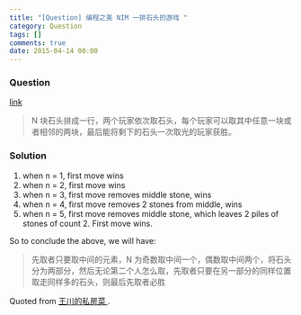 ```yaml
---
title: "[Question] 编程之美 NIM 一排石头的游戏 "
category: Question
tags: []
comments: true
date: 2015-04-14 00:00
---
```



### Question

[link](http://blog.csdn.net/starcuan/article/details/20546993)

> N 块石头排成一行，两个玩家依次取石头，每个玩家可以取其中任意一块或者相邻的两块，最后能将剩下的石头一次取光的玩家获胜。

### Solution

1. when n = 1, first move wins
1. when n = 2, first move wins
1. when n = 3, first move removes middle stone, wins
1. when n = 4, first move removes 2 stones from middle, wins
1. when n = 5, first move removes middle stone, which leaves 2 piles of stones of count 2. First move wins.

So to conclude the above, we will have:

> 先取者只要取中间的元素，N 为奇数取中间一个，偶数取中间两个，将石头分为两部分，然后无论第二个人怎么取，先取者只要在另一部分的同样位置取走同样多的石头，则最后先取者必胜

Quoted from [王川的私房菜
](http://blog.csdn.net/starcuan/article/details/20546993).
